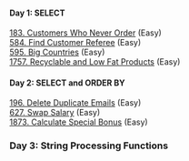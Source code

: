 #### Day 1: SELECT

[183. Customers Who Never Order](https://leetcode.com/problems/customers-who-never-order/) (Easy)\
[584. Find Customer Referee](https://leetcode.com/problems/find-customer-referee/) (Easy)\
[595. Big Countries](https://leetcode.com/problems/big-countries/) (Easy)\
[1757. Recyclable and Low Fat Products](https://leetcode.com/problems/recyclable-and-low-fat-products/) (Easy)

#### Day 2: SELECT and ORDER BY
[196. Delete Duplicate Emails](https://leetcode.com/problems/delete-duplicate-emails/) (Easy)\
[627. Swap Salary](https://leetcode.com/problems/swap-salary/) (Easy)\
[1873. Calculate Special Bonus](https://leetcode.com/problems/calculate-special-bonus/) (Easy)

### Day 3: String Processing Functions
